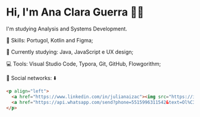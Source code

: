 # Hi, I'm Ana Clara Guerra :wave::smiley:

I'm studying  Analysis and Systems Development.

:rocket:  Skills: Portugol, Kotlin and Figma;

:rainbow:  Currently studying: Java, JavaScript e UX design;

:computer:  Tools: Visual Studio Code, Typora, Git, GitHub, Flowgorithm;

💌   Social networks: :arrow_down:

```html
<p align="left">
  <a href="https://www.linkedin.com/in/julianaizac"><img src="https://img.shields.io/badge/LinkedIn-%230077B5.svg?&style=flat-square&logo=linkedin&logoColor=white" alt="LinkedIn"></a>
  <a href="https://api.whatsapp.com/send?phone=5515996311542&text=Ol%C3%A1%20Juliana!%20" alt="WhatsApp"><img src="https://img.shields.io/badge/-WhatsApp-25d366?style=flat-square&labelColor=25d366&logo=whatsapp&logoColor=white&link=https://api.whatsapp.com/send?phone=5515996311542&text=Ol%C3%A1%20Juliana!%20"/></a>
</p>
```

